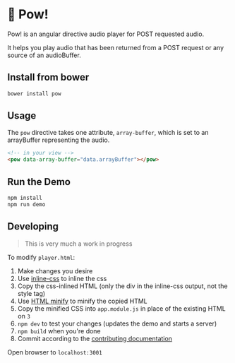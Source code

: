 # :punch: Pow!

Pow! is an angular directive audio player for POST requested audio.

It helps you play audio that has been returned from a POST request or any source
of an audioBuffer.

## Install from bower
```bash
bower install pow
```

## Usage
The `pow` directive takes one attribute, `array-buffer`, which is set to an
arrayBuffer representing the audio.

```html
<!-- in your view -->
<pow data-array-buffer="data.arrayBuffer"></pow>
```

## Run the Demo
```bash
npm install
npm run demo
```

## Developing 
> This is very much a work in progress

To modify `player.html`:
1. Make changes you desire
2. Use [inline-css](http://templates.mailchimp.com/resources/inline-css/) to inline the css
3. Copy the css-inlined HTML (only the div in the inline-css output, not the style tag)
4. Use [HTML minify](http://www.willpeavy.com/minifier/) to minify the copied HTML
5. Copy the minified CSS into `app.module.js` in place of the existing HTML on `3`
6. `npm dev` to test your changes (updates the demo and starts a server)
7. `npm build` when you're done
8. Commit according to the [contributing documentation](http://www.github.com/EuphonyInc/pow/blob/master/CONTRIBUTING.md)

Open browser to `localhost:3001`
